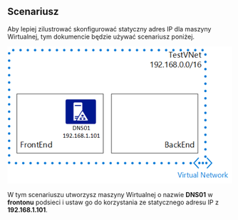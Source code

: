 ## <a name="scenario"></a>Scenariusz
Aby lepiej zilustrować skonfigurować statyczny adres IP dla maszyny Wirtualnej, tym dokumencie będzie używać scenariusz poniżej.

![Scenariusz sieci wirtualnych](./media/virtual-networks-static-ip-scenario-include/static-ip-scenario.png)

W tym scenariuszu utworzysz maszyny Wirtualnej o nazwie **DNS01** w **frontonu** podsieci i ustaw go do korzystania ze statycznego adresu IP z **192.168.1.101**.

